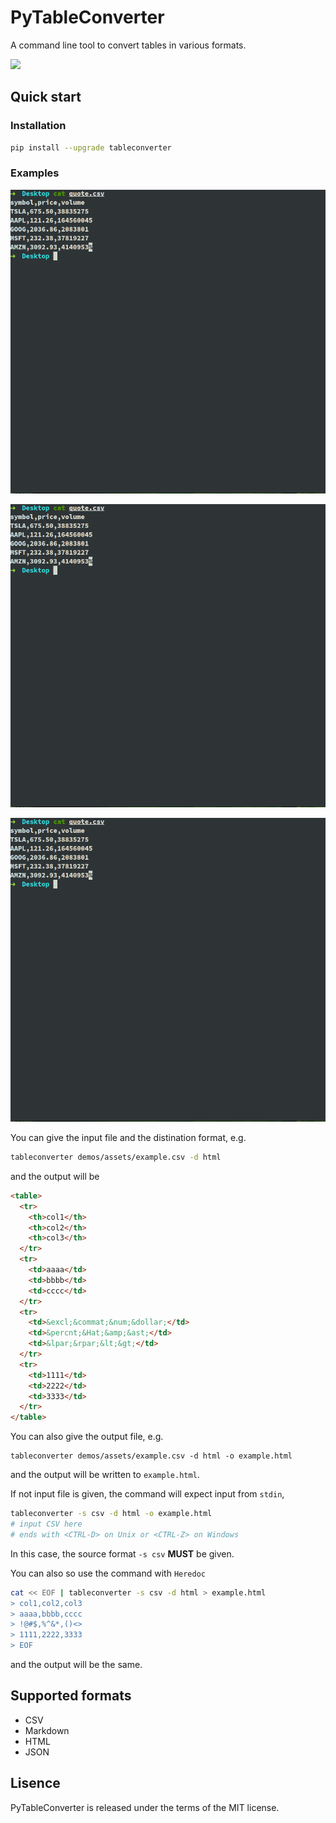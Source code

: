 # PyTableConverter
A command line tool to convert tables in various formats.

[![](https://img.shields.io/pypi/v/tableconverter.svg)](https://pypi.python.org/pypi/tableconverter)

## Quick start

### Installation

```bash
pip install --upgrade tableconverter
```

### Examples

![](demos/assets/csv_md.gif)

![](demos/assets/csv_json.gif)

![](demos/assets/csv_html.gif)

You can give the input file and the distination format, e.g.

```bash
tableconverter demos/assets/example.csv -d html
```

and the output will be

```html
<table>
  <tr>
    <th>col1</th>
    <th>col2</th>
    <th>col3</th>
  </tr>
  <tr>
    <td>aaaa</td>
    <td>bbbb</td>
    <td>cccc</td>
  </tr>
  <tr>
    <td>&excl;&commat;&num;&dollar;</td>
    <td>&percnt;&Hat;&amp;&ast;</td>
    <td>&lpar;&rpar;&lt;&gt;</td>
  </tr>
  <tr>
    <td>1111</td>
    <td>2222</td>
    <td>3333</td>
  </tr>
</table>
```

You can also give the output file, e.g.

```
tableconverter demos/assets/example.csv -d html -o example.html
```

and the output will be written to `example.html`.

If not input file is given, the command will expect input from `stdin`,

```bash
tableconverter -s csv -d html -o example.html
# input CSV here
# ends with <CTRL-D> on Unix or <CTRL-Z> on Windows
```

In this case, the source format `-s csv` **MUST** be given.

You can also so use the command with `Heredoc`
```bash
cat << EOF | tableconverter -s csv -d html > example.html
> col1,col2,col3
> aaaa,bbbb,cccc
> !@#$,%^&*,()<>
> 1111,2222,3333
> EOF
```

and the output will be the same.


## Supported formats
* CSV
* Markdown
* HTML
* JSON

## Lisence
PyTableConverter is released under the terms of the MIT license.
